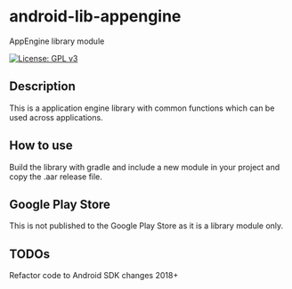 # android-lib-appengine

AppEngine library module

[![License: GPL v3](https://img.shields.io/badge/License-GPLv3-blue.svg)](https://www.gnu.org/licenses/gpl-3.0)

## Description

This is a application engine library with common functions which can be used across applications.

## How to use

Build the library with gradle and include a new module in your project and copy the .aar release file.

## Google Play Store

This is not published to the Google Play Store as it is a library module only.

## TODOs

Refactor code to Android SDK changes 2018+

